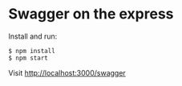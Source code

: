 Swagger on the express
======================

Install and run:

```
$ npm install
$ npm start
```

Visit [http://localhost:3000/swagger](http://localhost:3000/swagger) 
